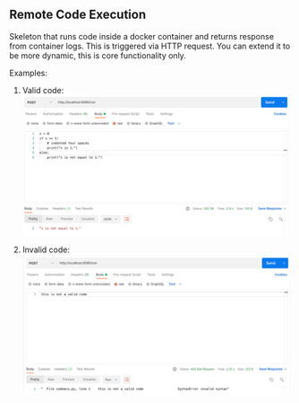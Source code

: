 Remote Code Execution 
--------------

Skeleton that runs code inside a docker container and returns response from container logs. This is triggered via HTTP request.
You can extend it to be more dynamic, this is core functionality only.

Examples:

1. Valid code:
![plot](./images/validcode.png)

1. Invalid code:
![plot](./images/invalidcode.png)